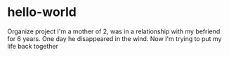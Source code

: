 # hello-world
Organize project
I'm a mother of 2, was in a relationship with my befriend for 6 years. One day he disappeared in the wind. Now I'm trying to put my life back together 
